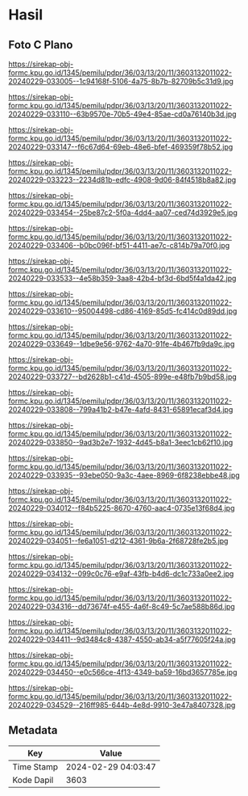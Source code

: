 # Hasil

## Foto C Plano

https://sirekap-obj-formc.kpu.go.id/1345/pemilu/pdpr/36/03/13/20/11/3603132011022-20240229-033005--1c94168f-5106-4a75-8b7b-82709b5c31d9.jpg

https://sirekap-obj-formc.kpu.go.id/1345/pemilu/pdpr/36/03/13/20/11/3603132011022-20240229-033110--63b9570e-70b5-49e4-85ae-cd0a76140b3d.jpg

https://sirekap-obj-formc.kpu.go.id/1345/pemilu/pdpr/36/03/13/20/11/3603132011022-20240229-033147--f6c67d64-69eb-48e6-bfef-469359f78b52.jpg

https://sirekap-obj-formc.kpu.go.id/1345/pemilu/pdpr/36/03/13/20/11/3603132011022-20240229-033223--2234d81b-edfc-4908-9d06-84f4518b8a82.jpg

https://sirekap-obj-formc.kpu.go.id/1345/pemilu/pdpr/36/03/13/20/11/3603132011022-20240229-033454--25be87c2-5f0a-4dd4-aa07-ced74d3929e5.jpg

https://sirekap-obj-formc.kpu.go.id/1345/pemilu/pdpr/36/03/13/20/11/3603132011022-20240229-033406--b0bc096f-bf51-4411-ae7c-c814b79a70f0.jpg

https://sirekap-obj-formc.kpu.go.id/1345/pemilu/pdpr/36/03/13/20/11/3603132011022-20240229-033533--4e58b359-3aa8-42b4-bf3d-6bd5f4a1da42.jpg

https://sirekap-obj-formc.kpu.go.id/1345/pemilu/pdpr/36/03/13/20/11/3603132011022-20240229-033610--95004498-cd86-4169-85d5-fc414c0d89dd.jpg

https://sirekap-obj-formc.kpu.go.id/1345/pemilu/pdpr/36/03/13/20/11/3603132011022-20240229-033649--1dbe9e56-9762-4a70-91fe-4b467fb9da9c.jpg

https://sirekap-obj-formc.kpu.go.id/1345/pemilu/pdpr/36/03/13/20/11/3603132011022-20240229-033727--bd2628b1-c41d-4505-899e-e48fb7b9bd58.jpg

https://sirekap-obj-formc.kpu.go.id/1345/pemilu/pdpr/36/03/13/20/11/3603132011022-20240229-033808--799a41b2-b47e-4afd-8431-65891ecaf3d4.jpg

https://sirekap-obj-formc.kpu.go.id/1345/pemilu/pdpr/36/03/13/20/11/3603132011022-20240229-033850--9ad3b2e7-1932-4d45-b8a1-3eec1cb62f10.jpg

https://sirekap-obj-formc.kpu.go.id/1345/pemilu/pdpr/36/03/13/20/11/3603132011022-20240229-033935--93ebe050-9a3c-4aee-8969-6f8238ebbe48.jpg

https://sirekap-obj-formc.kpu.go.id/1345/pemilu/pdpr/36/03/13/20/11/3603132011022-20240229-034012--f84b5225-8670-4760-aac4-0735e13f68d4.jpg

https://sirekap-obj-formc.kpu.go.id/1345/pemilu/pdpr/36/03/13/20/11/3603132011022-20240229-034051--fe6a1051-d212-4361-9b6a-2f68728fe2b5.jpg

https://sirekap-obj-formc.kpu.go.id/1345/pemilu/pdpr/36/03/13/20/11/3603132011022-20240229-034132--099c0c76-e9af-43fb-b4d6-dc1c733a0ee2.jpg

https://sirekap-obj-formc.kpu.go.id/1345/pemilu/pdpr/36/03/13/20/11/3603132011022-20240229-034316--dd73674f-e455-4a6f-8c49-5c7ae588b86d.jpg

https://sirekap-obj-formc.kpu.go.id/1345/pemilu/pdpr/36/03/13/20/11/3603132011022-20240229-034411--9d3484c8-4387-4550-ab34-a5f77605f24a.jpg

https://sirekap-obj-formc.kpu.go.id/1345/pemilu/pdpr/36/03/13/20/11/3603132011022-20240229-034450--e0c566ce-4f13-4349-ba59-16bd3657785e.jpg

https://sirekap-obj-formc.kpu.go.id/1345/pemilu/pdpr/36/03/13/20/11/3603132011022-20240229-034529--216ff985-644b-4e8d-9910-3e47a8407328.jpg


## Metadata

| Key        | Value               |
| ---------- | ------------------- |
| Time Stamp | 2024-02-29 04:03:47 |
| Kode Dapil | 3603                |



